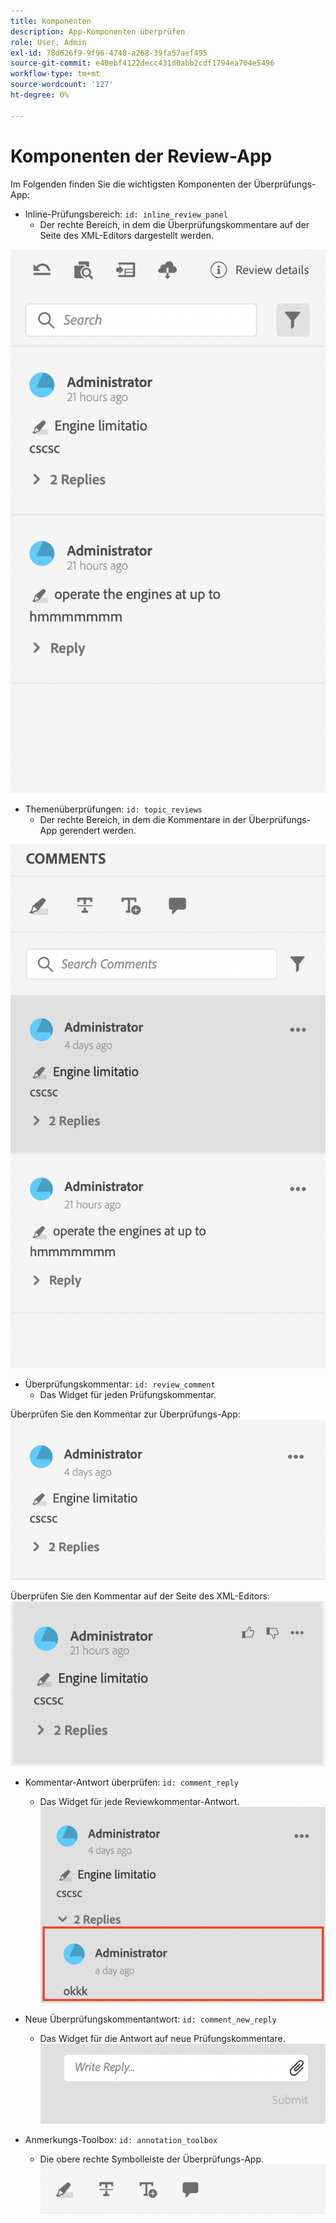 ```yaml
---
title: Komponenten
description: App-Komponenten überprüfen
role: User, Admin
exl-id: 78d626f9-9f96-4748-a268-39fa57aef495
source-git-commit: e40ebf4122decc431d0abb2cdf1794ea704e5496
workflow-type: tm+mt
source-wordcount: '127'
ht-degree: 0%

---
```


# Komponenten der Review-App

Im Folgenden finden Sie die wichtigsten Komponenten der Überprüfungs-App:

- Inline-Prüfungsbereich: `id: inline_review_panel`
   - Der rechte Bereich, in dem die Überprüfungskommentare auf der Seite des XML-Editors dargestellt werden.

![Screenshot des Inline-Prüfungsbereichs](./imgs/inline_review.png)

- Themenüberprüfungen: `id: topic_reviews`
   - Der rechte Bereich, in dem die Kommentare in der Überprüfungs-App gerendert werden.

![Screenshot des Themenüberprüfungsbedienfelds](./imgs/topic_reviews.png)

- Überprüfungskommentar: `id: review_comment`
   - Das Widget für jeden Prüfungskommentar.

Überprüfen Sie den Kommentar zur Überprüfungs-App:
![Kommentar-Screenshot überprüfen](./imgs/review_comment.png)

Überprüfen Sie den Kommentar auf der Seite des XML-Editors:
![Kommentar-Screenshot überprüfen](./imgs/review_comment_xmleditor.png)

- Kommentar-Antwort überprüfen: `id: comment_reply`
   - Das Widget für jede Reviewkommentar-Antwort.
     ![Kommentar-Antwort-Screenshot prüfen](./imgs/reply.png)

- Neue Überprüfungskommentantwort: `id: comment_new_reply`
   - Das Widget für die Antwort auf neue Prüfungskommentare.
     ![Screenshot der neuen Überprüfungskommentar-Antwort](./imgs/new_reply.png)

- Anmerkungs-Toolbox: `id: annotation_toolbox`
   - Die obere rechte Symbolleiste der Überprüfungs-App.
     ![Anmerkungs-Toolbox, Screenshot](./imgs/annotation_toolbox.png)
